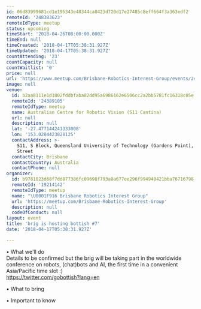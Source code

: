```yaml
---
id: 06d83999681cd1e195343e48344ca8423d720d17e27485c8eff664f3a363edf2
remoteId: '248383623'
remoteIdType: meetup
status: upcoming
timeStart: '2018-04-26T08:00:00.000Z'
timeEnd: null
timeCreated: '2018-04-17T05:38:31.927Z'
timeUpdated: '2018-04-17T05:38:31.927Z'
countAttending: '23'
countCapacity: null
countWaitlist: '0'
price: null
url: 'https://www.meetup.com/Brisbane-Robotics-Interest-Group/events/248383623/'
image: null
venue:
  id: b2aa8111e1d1802fddbfaba82dd95a6986162e6506cc2a2bb5781fc16318c05e
  remoteId: '24389105'
  remoteIdType: meetup
  name: Australian Centre for Robotic Vision (S11 Cantina)
  url: null
  description: null
  lat: '-27.477144241333008'
  lon: '153.0284423828125'
  contactAddress: >-
    S11, S Block, Queensland University of Technology (Gardens Point), 2 George
    Street
  contactCity: Brisbane
  contactCountry: Australia
  contactPhone: null
organizer:
  id: b9781023d68f7dd877386fc09698f793a8a677ee296f994948421bba76716798
  remoteId: '19214142'
  remoteIdType: meetup
  name: "\U0001F916 Brisbane Robotics Interest Group"
  url: 'https://meetup.com/Brisbane-Robotics-Interest-Group'
  description: null
  codeOfConduct: null
layout: event
title: 'brig is hosting bottish #7'
date: '2018-04-17T05:38:31.927Z'

---
```

<p>• What we'll do<br/>Details to be confirmed but the brig will be taking part in the worldwide conference on robots, (chat)bots and AI, the first time in a convenient Asia/Pacific time slot :)<br/><a href="https://twitter.com/gobottish?lang=en" class="linkified">https://twitter.com/gobottish?lang=en</a></p> <p>• What to bring</p> <p>• Important to know</p>
